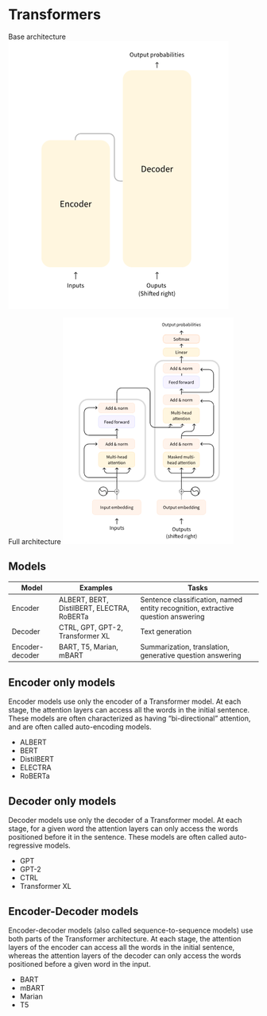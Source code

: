 # Transformers

Base architecture
![base](./images/transformer-base-architecture.png)

Full architecture
![full](./images/transformer-full-architecture.png)

## Models

| Model           | Examples                                   | Tasks                                                                            |
| --------------- | ------------------------------------------ | -------------------------------------------------------------------------------- |
| Encoder         | ALBERT, BERT, DistilBERT, ELECTRA, RoBERTa | Sentence classification, named entity recognition, extractive question answering |
| Decoder         | CTRL, GPT, GPT-2, Transformer XL           | Text generation                                                                  |
| Encoder-decoder | BART, T5, Marian, mBART                    | Summarization, translation, generative question answering                        |

## Encoder only models

Encoder models use only the encoder of a Transformer model. At each stage, the attention layers can access all the words in the initial sentence. These models are often characterized as having “bi-directional” attention, and are often called auto-encoding models.

- ALBERT
- BERT
- DistilBERT
- ELECTRA
- RoBERTa

## Decoder only models

Decoder models use only the decoder of a Transformer model. At each stage, for a given word the attention layers can only access the words positioned before it in the sentence. These models are often called auto-regressive models.

- GPT
- GPT-2
- CTRL
- Transformer XL

## Encoder-Decoder models

Encoder-decoder models (also called sequence-to-sequence models) use both parts of the Transformer architecture. At each stage, the attention layers of the encoder can access all the words in the initial sentence, whereas the attention layers of the decoder can only access the words positioned before a given word in the input.

- BART
- mBART
- Marian
- T5
